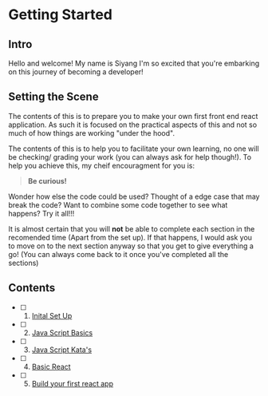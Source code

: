 # Getting Started

## Intro

Hello and welcome! My name is Siyang I'm so excited that you're embarking on this journey of becoming a developer!

## Setting the Scene

The contents of this is to prepare you to make your own first front end react application. As such it is focused on the practical aspects of this and not so much of how things are working "under the hood".

The contents of this is to help you to facilitate your own learning, no one will be checking/ grading your work (you can always ask for help though!). To help you achieve this, my cheif encouragment for you is:

> **Be curious!**

Wonder how else the code could be used? Thought of a edge case that may break the code? Want to combine some code together to see what happens? Try it all!!!

It is almost certain that you will **not** be able to complete each section in the recomended time (Apart from the set up). If that happens, I would ask you to move on to the next section anyway so that you get to give everything a go! (You can always come back to it once you've completed all the sections)

## Contents

<!---
  TODO: add suggested time to completion
-->

- [ ] 1. [Inital Set Up](/1-SetUp/README.md)
- [ ] 2. [Java Script Basics](/2-JSBasics/README.md)
- [ ] 3. [Java Script Kata's](/3-JSKata/README.md)
- [ ] 4. [Basic React](/4-React/README.md)
- [ ] 5. [Build your first react app](/5-MyFirstApp/README.md)
